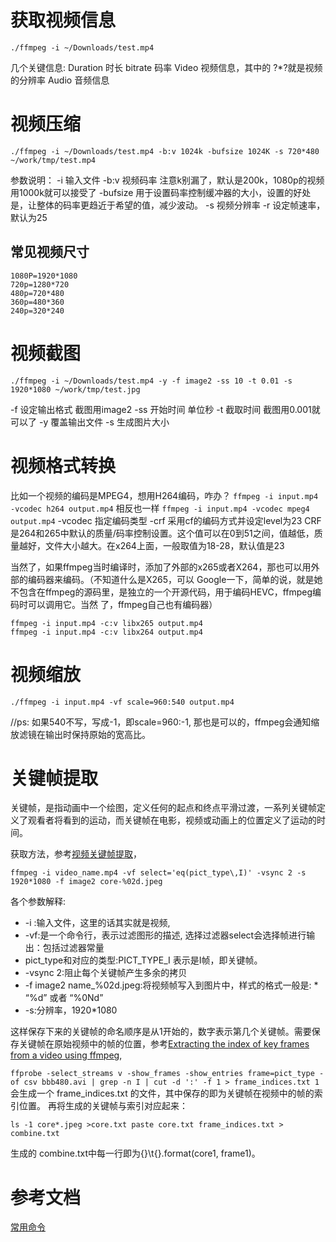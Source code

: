 # 获取视频信息

```shell
./ffmpeg -i ~/Downloads/test.mp4
```
几个关键信息:
Duration 时长
bitrate 码率
Video 视频信息，其中的 ?*?就是视频的分辨率
Audio 音频信息
# 视频压缩
```shell
./ffmpeg -i ~/Downloads/test.mp4 -b:v 1024k -bufsize 1024K -s 720*480 ~/work/tmp/test.mp4
```
参数说明：
-i 输入文件
-b:v 视频码率 注意k别漏了，默认是200k，1080p的视频用1000k就可以接受了
-bufsize 用于设置码率控制缓冲器的大小，设置的好处是，让整体的码率更趋近于希望的值，减少波动。
-s 视频分辨率
-r 设定帧速率，默认为25

## 常见视频尺寸

```
1080P=1920*1080
720p=1280*720
480p=720*480
360p=480*360
240p=320*240
```

# 视频截图

```shell
./ffmpeg -i ~/Downloads/test.mp4 -y -f image2 -ss 10 -t 0.01 -s 1920*1080 ~/work/tmp/test.jpg
```
-f 设定输出格式 截图用image2
-ss 开始时间 单位秒
-t 截取时间 截图用0.001就可以了
-y 覆盖输出文件
-s 生成图片大小

# 视频格式转换

比如一个视频的编码是MPEG4，想用H264编码，咋办？ 
`ffmpeg -i input.mp4 -vcodec h264 output.mp4`
相反也一样 
`ffmpeg -i input.mp4 -vcodec mpeg4 output.mp4`
 -vcodec 指定编码类型  -crf  采用cf的编码方式并设定level为23
 CRF是264和265中默认的质量/码率控制设置。这个值可以在0到51之间，值越低，质量越好，文件大小越大。在x264上面，一般取值为18-28，默认值是23

当然了，如果ffmpeg当时编译时，添加了外部的x265或者X264，那也可以用外部的编码器来编码。（不知道什么是X265，可以 Google一下，简单的说，就是她不包含在ffmpeg的源码里，是独立的一个开源代码，用于编码HEVC，ffmpeg编码时可以调用它。当然 了，ffmpeg自己也有编码器） 

```shell 
ffmpeg -i input.mp4 -c:v libx265 output.mp4 
ffmpeg -i input.mp4 -c:v libx264 output.mp4
```

 
# 视频缩放
 
```shell
./ffmpeg -i input.mp4 -vf scale=960:540 output.mp4 
```
//ps: 如果540不写，写成-1，即scale=960:-1, 那也是可以的，ffmpeg会通知缩放滤镜在输出时保持原始的宽高比。

# 关键帧提取
关键帧，是指动画中一个绘图，定义任何的起点和终点平滑过渡，一系列关键帧定义了观看者将看到的运动，而关键帧在电影，视频或动画上的位置定义了运动的时间。

获取方法，参考[视频关键帧提取](https://blog.csdn.net/qingyuanluofeng/article/details/45375647)，

`ffmpeg -i video_name.mp4 -vf select='eq(pict_type\,I)' -vsync 2 -s 1920*1080 -f image2 core-%02d.jpeg`

各个参数解释: 
* -i :输入文件，这里的话其实就是视频, 
* -vf:是一个命令行，表示过滤图形的描述, 选择过滤器select会选择帧进行输出：包括过滤器常量 
* pict_type和对应的类型:PICT_TYPE_I 表示是I帧，即关键帧。 
* -vsync 2:阻止每个关键帧产生多余的拷贝 
* -f image2 name_%02d.jpeg:将视频帧写入到图片中，样式的格式一般是: * “%d” 或者 “%0Nd” 
* -s:分辨率，1920*1080

这样保存下来的关键帧的命名顺序是从1开始的，数字表示第几个关键帧。需要保存关键帧在原始视频中的帧的位置，参考[Extracting the index of key frames from a video using ffmpeg](https://superuser.com/questions/885452/extracting-the-index-of-key-frames-from-a-video-using-ffmpeg),

`ffprobe -select_streams v -show_frames -show_entries frame=pict_type -of csv bbb480.avi | grep -n I | cut -d ':' -f 1 > frame_indices.txt
1`
会生成一个 frame_indices.txt 的文件，其中保存的即为关键帧在视频中的帧的索引位置。 
再将生成的关键帧与索引对应起来：

`ls -1 core*.jpeg >core.txt
paste core.txt frame_indices.txt > combine.txt`

生成的 combine.txt中每一行即为{}\t{}.format(core1, frame1)。
 
# 参考文档
[常用命令](https://www.cnblogs.com/xuan52rock/p/7929509.html)